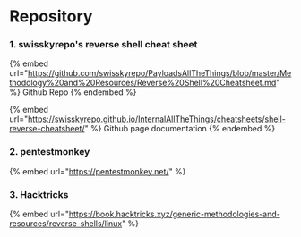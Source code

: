 # Repository

### 1. swisskyrepo's  reverse shell cheat sheet

{% embed url="https://github.com/swisskyrepo/PayloadsAllTheThings/blob/master/Methodology%20and%20Resources/Reverse%20Shell%20Cheatsheet.md" %}
Github Repo
{% endembed %}

{% embed url="https://swisskyrepo.github.io/InternalAllTheThings/cheatsheets/shell-reverse-cheatsheet/" %}
Github page documentation
{% endembed %}

### 2. pentestmonkey

{% embed url="https://pentestmonkey.net/" %}

### 3. Hacktricks

{% embed url="https://book.hacktricks.xyz/generic-methodologies-and-resources/reverse-shells/linux" %}
